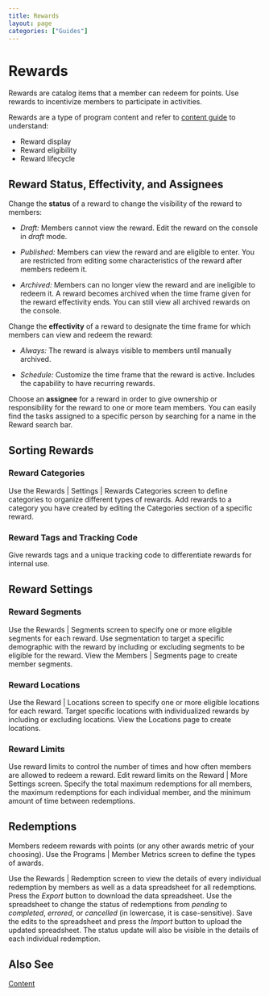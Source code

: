 ```yaml
---
title: Rewards
layout: page
categories: ["Guides"]
---
```

# Rewards

Rewards are catalog items that a member can redeem for points. Use rewards to incentivize members to participate in activities.

Rewards are a type of program content and refer to [content guide](./content) to understand:

* Reward display
* Reward eligibility
* Reward lifecycle

## Reward Status, Effectivity, and Assignees
Change the **status** of a reward to change the visibility of the reward to members:

* *Draft:* Members cannot view the reward. Edit the reward on the console in *draft* mode.

* *Published:* Members can view the reward and are eligible to enter. You are restricted from editing some characteristics of the reward after members redeem it.<!-- Is this true? -->

* *Archived:* Members can no longer view the reward and are ineligible to redeem it. A reward becomes archived when the time frame given for the reward effectivity ends. You can still view all archived rewards on the console.

Change the **effectivity** of a reward to designate the time frame for which members can view and redeem the reward:

* *Always:* The reward is always visible to members until manually archived.

* *Schedule:* Customize the time frame that the reward is active. Includes the capability to have recurring rewards.

Choose an **assignee** for a reward in order to give ownership or responsibility for the reward to one or more team members. You can easily find the tasks assigned to a specific person by searching for a name in the Reward search bar.

## Sorting Rewards
### Reward Categories
Use the Rewards | Settings | Rewards Categories screen to define categories to organize different types of rewards. Add rewards to a category you have created by editing the Categories section of a specific reward.

### Reward Tags and Tracking Code
Give rewards tags and a unique tracking code to differentiate rewards for internal use.

## Reward Settings
### Reward Segments
Use the Rewards | Segments screen to specify one or more eligible segments for each reward. Use segmentation to target a specific demographic with the reward by including or excluding segments to be eligible for the reward. View the Members | Segments page to create member segments.

### Reward Locations
Use the Reward | Locations screen to specify one or more eligible locations for each reward. Target specific locations with individualized rewards by including or excluding locations. View the Locations page to create locations.

### Reward Limits
Use reward limits to control the number of times and how often members are allowed to redeem a reward. Edit reward limits on the Reward | More Settings screen. Specify the total maximum redemptions for all members, the maximum redemptions for each individual member, and the minimum amount of time between redemptions.

## Redemptions
Members redeem rewards with points (or any other awards metric of your choosing). Use the Programs | Member Metrics screen to define the types of awards.

Use the Rewards | Redemption screen to view the details of every individual redemption by members as well as a data spreadsheet for all redemptions. Press the *Export* button to download the data spreadsheet. Use the spreadsheet to change the status of redemptions from *pending* to *completed*, *errored*, or *cancelled* (in lowercase, it is case-sensitive). Save the edits to the spreadsheet and press the *Import* button to upload the updated spreadsheet. The status update will also be visible in the details of each individual redemption.

## Also See
[Content](./content)